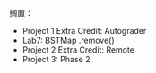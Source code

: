 搁置：

- Project 1 Extra Credit: Autograder
- Lab7: BSTMap .remove()
- Project 2 Extra Credit: Remote
- Project 3: Phase 2
